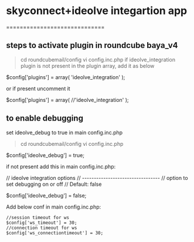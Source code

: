 # skyconnect+ideolve integartion app

=============================


## steps to activate plugin in roundcube baya_v4

> cd roundcubemail/config
> vi config.inc.php
if ideolve_integration plugin is not present in the plugin array, add it as below

$config['plugins'] = array(
'ideolve_integration'
);

or if present uncomment it

$config['plugins'] = array(
//'ideolve_integration'
);

## to enable debugging

set ideolve_debug to true in main config.inc.php

> cd roundcubemail/config
> vi config.inc.php

$config['ideolve_debug'] = true;

if not present add this in main config.inc.php:

// ideolve integration options
// ---------------------------------
// option to set debugging on or off
// Default: false

$config['ideolve_debug'] = false;

Add below conf in  main config.inc.php:
```
//session timeout for ws
$config['ws_timeout'] = 30;
//connection timeout for ws
$config['ws_connectiontimeout'] = 30;
